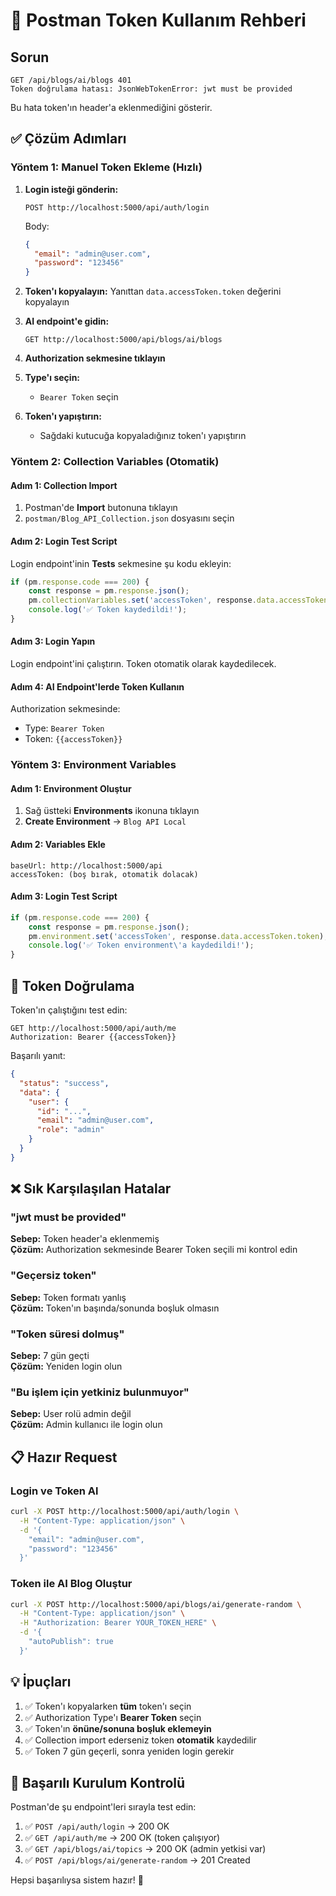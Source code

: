 # 🔑 Postman Token Kullanım Rehberi

## Sorun
```
GET /api/blogs/ai/blogs 401
Token doğrulama hatası: JsonWebTokenError: jwt must be provided
```

Bu hata token'ın header'a eklenmediğini gösterir.

## ✅ Çözüm Adımları

### Yöntem 1: Manuel Token Ekleme (Hızlı)

1. **Login isteği gönderin:**
   ```
   POST http://localhost:5000/api/auth/login
   ```
   Body:
   ```json
   {
     "email": "admin@user.com",
     "password": "123456"
   }
   ```

2. **Token'ı kopyalayın:**
   Yanıttan `data.accessToken.token` değerini kopyalayın

3. **AI endpoint'e gidin:**
   ```
   GET http://localhost:5000/api/blogs/ai/blogs
   ```

4. **Authorization sekmesine tıklayın**

5. **Type'ı seçin:**
   - `Bearer Token` seçin

6. **Token'ı yapıştırın:**
   - Sağdaki kutucuğa kopyaladığınız token'ı yapıştırın

### Yöntem 2: Collection Variables (Otomatik)

#### Adım 1: Collection Import
1. Postman'de **Import** butonuna tıklayın
2. `postman/Blog_API_Collection.json` dosyasını seçin

#### Adım 2: Login Test Script
Login endpoint'inin **Tests** sekmesine şu kodu ekleyin:

```javascript
if (pm.response.code === 200) {
    const response = pm.response.json();
    pm.collectionVariables.set('accessToken', response.data.accessToken.token);
    console.log('✅ Token kaydedildi!');
}
```

#### Adım 3: Login Yapın
Login endpoint'ini çalıştırın. Token otomatik olarak kaydedilecek.

#### Adım 4: AI Endpoint'lerde Token Kullanın
Authorization sekmesinde:
- Type: `Bearer Token`
- Token: `{{accessToken}}`

### Yöntem 3: Environment Variables

#### Adım 1: Environment Oluştur
1. Sağ üstteki **Environments** ikonuna tıklayın
2. **Create Environment** → `Blog API Local`

#### Adım 2: Variables Ekle
```
baseUrl: http://localhost:5000/api
accessToken: (boş bırak, otomatik dolacak)
```

#### Adım 3: Login Test Script
```javascript
if (pm.response.code === 200) {
    const response = pm.response.json();
    pm.environment.set('accessToken', response.data.accessToken.token);
    console.log('✅ Token environment\'a kaydedildi!');
}
```

## 🧪 Token Doğrulama

Token'ın çalıştığını test edin:

```
GET http://localhost:5000/api/auth/me
Authorization: Bearer {{accessToken}}
```

Başarılı yanıt:
```json
{
  "status": "success",
  "data": {
    "user": {
      "id": "...",
      "email": "admin@user.com",
      "role": "admin"
    }
  }
}
```

## ❌ Sık Karşılaşılan Hatalar

### "jwt must be provided"
**Sebep:** Token header'a eklenmemiş  
**Çözüm:** Authorization sekmesinde Bearer Token seçili mi kontrol edin

### "Geçersiz token"
**Sebep:** Token formatı yanlış  
**Çözüm:** Token'ın başında/sonunda boşluk olmasın

### "Token süresi dolmuş"
**Sebep:** 7 gün geçti  
**Çözüm:** Yeniden login olun

### "Bu işlem için yetkiniz bulunmuyor"
**Sebep:** User rolü admin değil  
**Çözüm:** Admin kullanıcı ile login olun

## 📋 Hazır Request

### Login ve Token Al
```bash
curl -X POST http://localhost:5000/api/auth/login \
  -H "Content-Type: application/json" \
  -d '{
    "email": "admin@user.com",
    "password": "123456"
  }'
```

### Token ile AI Blog Oluştur
```bash
curl -X POST http://localhost:5000/api/blogs/ai/generate-random \
  -H "Content-Type: application/json" \
  -H "Authorization: Bearer YOUR_TOKEN_HERE" \
  -d '{
    "autoPublish": true
  }'
```

## 💡 İpuçları

1. ✅ Token'ı kopyalarken **tüm** token'ı seçin
2. ✅ Authorization Type'ı **Bearer Token** seçin
3. ✅ Token'ın **önüne/sonuna boşluk eklemeyin**
4. ✅ Collection import ederseniz token **otomatik** kaydedilir
5. ✅ Token 7 gün geçerli, sonra yeniden login gerekir

## 🎯 Başarılı Kurulum Kontrolü

Postman'de şu endpoint'leri sırayla test edin:

1. ✅ `POST /api/auth/login` → 200 OK
2. ✅ `GET /api/auth/me` → 200 OK (token çalışıyor)
3. ✅ `GET /api/blogs/ai/topics` → 200 OK (admin yetkisi var)
4. ✅ `POST /api/blogs/ai/generate-random` → 201 Created

Hepsi başarılıysa sistem hazır! 🎉

